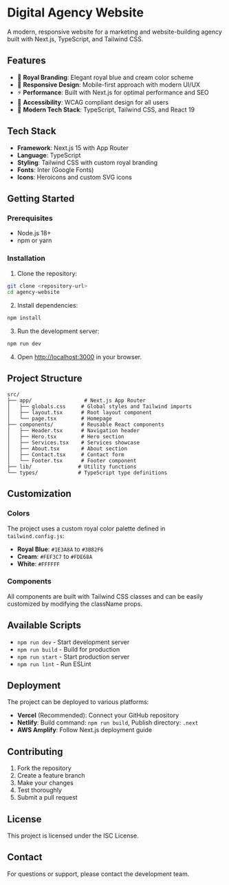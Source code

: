 # Digital Agency Website

A modern, responsive website for a marketing and website-building agency built with Next.js, TypeScript, and Tailwind CSS.

## Features

- 🎨 **Royal Branding**: Elegant royal blue and cream color scheme
- 📱 **Responsive Design**: Mobile-first approach with modern UI/UX
- ⚡ **Performance**: Built with Next.js for optimal performance and SEO
- 🎯 **Accessibility**: WCAG compliant design for all users
- 🔧 **Modern Tech Stack**: TypeScript, Tailwind CSS, and React 19

## Tech Stack

- **Framework**: Next.js 15 with App Router
- **Language**: TypeScript
- **Styling**: Tailwind CSS with custom royal branding
- **Fonts**: Inter (Google Fonts)
- **Icons**: Heroicons and custom SVG icons

## Getting Started

### Prerequisites

- Node.js 18+ 
- npm or yarn

### Installation

1. Clone the repository:
```bash
git clone <repository-url>
cd agency-website
```

2. Install dependencies:
```bash
npm install
```

3. Run the development server:
```bash
npm run dev
```

4. Open [http://localhost:3000](http://localhost:3000) in your browser.

## Project Structure

```
src/
├── app/                 # Next.js App Router
│   ├── globals.css     # Global styles and Tailwind imports
│   ├── layout.tsx      # Root layout component
│   └── page.tsx        # Homepage
├── components/         # Reusable React components
│   ├── Header.tsx      # Navigation header
│   ├── Hero.tsx        # Hero section
│   ├── Services.tsx    # Services showcase
│   ├── About.tsx       # About section
│   ├── Contact.tsx     # Contact form
│   └── Footer.tsx      # Footer component
├── lib/               # Utility functions
└── types/             # TypeScript type definitions
```

## Customization

### Colors

The project uses a custom royal color palette defined in `tailwind.config.js`:

- **Royal Blue**: `#1E3A8A` to `#3B82F6`
- **Cream**: `#FEF3C7` to `#FDE68A`
- **White**: `#FFFFFF`

### Components

All components are built with Tailwind CSS classes and can be easily customized by modifying the className props.

## Available Scripts

- `npm run dev` - Start development server
- `npm run build` - Build for production
- `npm run start` - Start production server
- `npm run lint` - Run ESLint

## Deployment

The project can be deployed to various platforms:

- **Vercel** (Recommended): Connect your GitHub repository
- **Netlify**: Build command: `npm run build`, Publish directory: `.next`
- **AWS Amplify**: Follow Next.js deployment guide

## Contributing

1. Fork the repository
2. Create a feature branch
3. Make your changes
4. Test thoroughly
5. Submit a pull request

## License

This project is licensed under the ISC License.

## Contact

For questions or support, please contact the development team.
